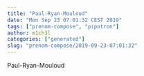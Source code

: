 ```yaml
---
title: "Paul-Ryan-Mouloud"
date: "Mon Sep 23 07:01:32 CEST 2019"
tags: ["prenom-compose", "pipotron"]
author: m1ch3l
categories: ["generated"]
slug: "prenom-compose/2019-09-23-07:01:32"
---
```


Paul-Ryan-Mouloud
